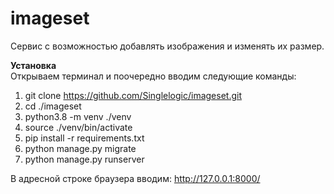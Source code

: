 # imageset
Сервис с возможностью добавлять изображения и изменять их размер.<br>

**Установка**<br>
Открываем терминал и поочередно вводим следующие команды:
1. git clone https://github.com/Singlelogic/imageset.git
2. cd ./imageset
3. python3.8 -m venv ./venv
4. source ./venv/bin/activate
5. pip install -r requirements.txt
6. python manage.py migrate
7. python manage.py runserver

В адресной строке браузера вводим:
http://127.0.0.1:8000/

